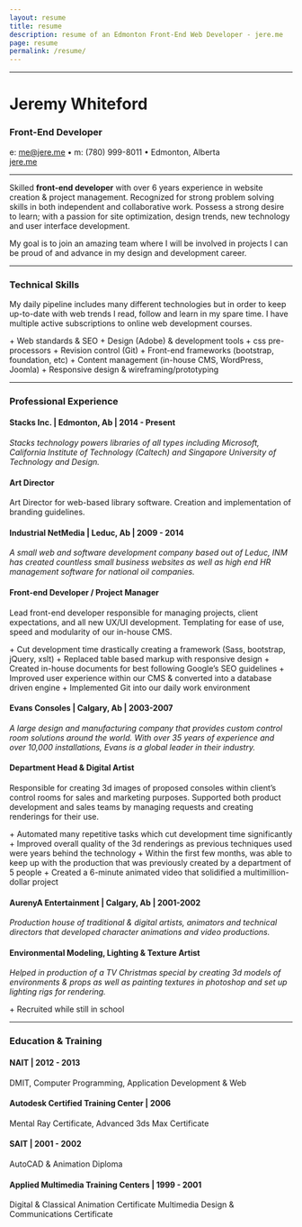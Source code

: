 ```yaml
---
layout: resume
title: resume
description: resume of an Edmonton Front-End Web Developer - jere.me
page: resume
permalink: /resume/
---
```

<!-- 
<a href="../pdfs/JeremyWhiteford-Resume_02-2015.pdf" target="_blank" class="btn btn-ghost">download my pdf resume</a> -->

---

<div class="text-center">
  <h1>Jeremy Whiteford</h1>
  <h3>Front-End Developer</h3>
  <p>
    e: <a href="mailto:me@jere.me">me@jere.me</a> &#8226;  m: (780) 999-8011 &#8226; Edmonton, Alberta<br>
    <a href="http://jere.me">jere.me</a>
  </p>
</div>

---

<p>Skilled <strong>front-end developer</strong> with over 6 years experience in website creation &#38; project management. Recognized for strong problem solving skills in both independent and collaborative work. Possess a strong desire to learn; with a passion for site optimization, design trends, new technology and user interface development.</p>
<p>My goal is to join an amazing team where I will be involved in projects I can be proud of and advance in my design and development career.</p>

---

### Technical Skills

<p>My daily pipeline includes many different technologies but in order to keep up-to-date with web trends I read, follow and learn in my spare time. I have multiple active subscriptions to online web development courses.</p>
+ Web standards &#38; SEO
+ Design (Adobe) &#38; development tools
+ css pre-processors
+ Revision control (Git)
+ Front-end frameworks (bootstrap, foundation, etc)
+ Content management (in-house CMS, WordPress, Joomla)
+ Responsive design &#38; wireframing/prototyping

---

### Professional Experience

#### Stacks Inc. | Edmonton, Ab | 2014 - Present
<p><em>Stacks technology powers libraries of all types including Microsoft, California Institute of Technology (Caltech) and Singapore University of Technology and Design.</em></p>

#### Art Director
<p>Art Director for web-based library software. Creation and implementation of branding guidelines.</p>

#### Industrial NetMedia | Leduc, Ab | 2009 - 2014
<p><em>A small web and software development company based out of Leduc, INM has created countless small business websites as well as high end HR management software for national oil companies.</em></p>

#### Front-end Developer / Project Manager
<p>Lead front-end developer responsible for managing projects, client expectations, and all new UX/UI development. Templating for ease of use, speed and modularity of our in-house CMS.</p>
+ Cut development time drastically creating a framework (Sass, bootstrap, jQuery, xslt)
+ Replaced table based markup with responsive design
+ Created in-house documents for best following Google’s SEO guidelines
+ Improved user experience within our CMS &#38; converted into a database driven engine
+ Implemented Git into our daily work environment

#### Evans Consoles | Calgary, Ab | 2003-2007
<p><em>A large design and manufacturing company that provides custom control room solutions around the world. With over 35 years of experience and over 10,000 installations, Evans is a global leader in their industry.</em></p>

#### Department Head &#38; Digital Artist
<p>Responsible for creating 3d images of proposed consoles within client’s control rooms for sales and marketing purposes. Supported both product development and sales teams by managing requests and creating renderings for their use.</p>
+ Automated many repetitive tasks which cut development time significantly
+ Improved overall quality of the 3d renderings as previous techniques used were years behind the technology
+ Within the first few months, was able to keep up with the production that was previously created by a department of 5 people
+ Created a 6-minute animated video that solidified a multimillion-dollar project

#### AurenyA Entertainment | Calgary, Ab | 2001-2002
<p><em>Production house of traditional &#38; digital artists, animators and technical directors that developed character animations and video productions.</em></p>

#### Environmental Modeling, Lighting &#38; Texture Artist
<p><em>Helped in production of a TV Christmas special by creating 3d models of environments &#38; props as well as painting textures in photoshop and set up lighting rigs for rendering.</em></p>
+ Recruited while still in school

---

### Education &#38; Training

#### NAIT | 2012 - 2013
DMIT, Computer Programming, Application Development &#38; Web

#### Autodesk Certified Training Center | 2006
Mental Ray Certificate, Advanced 3ds Max Certificate

#### SAIT |  2001 - 2002
AutoCAD &#38; Animation Diploma

#### Applied Multimedia Training Centers | 1999 - 2001
Digital &#38; Classical Animation Certificate
Multimedia Design &#38; Communications Certificate
